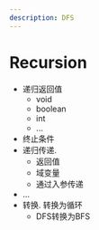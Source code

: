 ```yaml
---
description: DFS
---
```


# Recursion

* 递归返回值
  * void
  * boolean
  * int
  * ...
* 终止条件
* 递归传递.
  * 返回值
  * 域变量
  * 通过入参传递
* ...
* 转换. 转换为循环
  * DFS转换为BFS

